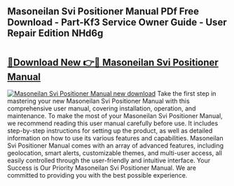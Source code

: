 ## Masoneilan Svi Positioner Manual PDf Free Download - Part-Kf3 Service Owner Guide - User Repair Edition NHd6g

# <h2><a href="http://bc99107.oget.top/?id=Masoneilan+Svi+Positioner+Manual">🔗Download New 👉🔴 Masoneilan Svi Positioner Manual</a></h2>

[![Masoneilan Svi Positioner Manual new download](https://i.imgur.com/5g1atiW.png)](http://bc99107.oget.top/?id=Masoneilan+Svi+Positioner+Manual)
Take the first step in mastering your new Masoneilan Svi Positioner Manual with this comprehensive user manual, covering installation, operation, and maintenance. To make the most of your Masoneilan Svi Positioner Manual, we recommend reading this user manual carefully before use. It includes step-by-step instructions for setting up the product, as well as detailed information on how to use its various features and capabilities. Masoneilan Svi Positioner Manual comes with an array of advanced features, including geolocation, smart alerts, customizable themes, and multi-user access, all easily controlled through the user-friendly and intuitive interface. Your Success is Our Priority Masoneilan Svi Positioner Manual. We are committed to providing you with the best possible experience.
